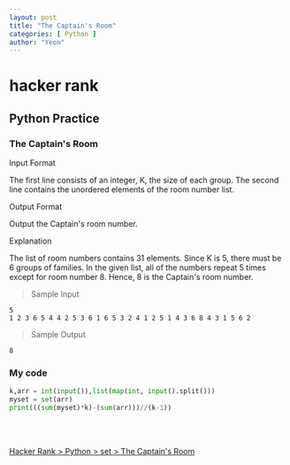 ```yaml
---
layout: post
title: "The Captain's Room"
categories: [ Python ]
author: "Yeon"
---
```


# hacker rank

## Python Practice
### The Captain's Room

Input Format

The first line consists of an integer, K, the size of each group.
The second line contains the unordered elements of the room number list.



Output Format

Output the Captain's room number.

Explanation

The list of room numbers contains 31 elements. Since K is 5, there must be 6 groups of families. In the given list, all of the numbers repeat 5 times except for room number 8. 
Hence, 8 is the Captain's room number.

> Sample Input
~~~
5
1 2 3 6 5 4 4 2 5 3 6 1 6 5 3 2 4 1 2 5 1 4 3 6 8 4 3 1 5 6 2 
~~~

> Sample Output
~~~
8
~~~

### My code
```python
k,arr = int(input()),list(map(int, input().split()))
myset = set(arr)
print(((sum(myset)*k)-(sum(arr)))//(k-1))

```

<br>
<br>

[Hacker Rank > Python > set > The Captain's Room ](https://www.hackerrank.com/challenges/py-the-captains-room/problem)